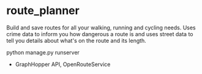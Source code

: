# route_planner
Build and save routes for all your walking, running and cycling needs. Uses crime data to inform you how dangerous a route is and uses street data to tell you details about what's on the route and its length.

python manage.py runserver

- GraphHopper API, OpenRouteService

